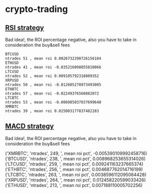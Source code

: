 # crypto-trading

## [RSI strategy](https://github.com/eugenioclrc/crypto-trading/blob/master/RSI.ipynb)

Bad idea!, the ROI percentage negative, also you have to take in consideration
the buy&sell fees

```
BTCUSD
ntrades 51 , mean roi 0.0026732290726156184
ETHUSD
ntrades 41 , mean roi -0.035216098055810066
LTCUSD
ntrades 52 , mean roi 0.009105792318809352
XRPUSD
ntrades 50 , mean roi -0.012605270973493005
ETHBTC
ntrades 57 , mean roi -0.02249376560882072
LTCBTC
ntrades 53 , mean roi -0.006085037037699648
XMRBTC
ntrades 39 , mean roi 0.025003177837482283
```



## [MACD strategy](https://github.com/eugenioclrc/crypto-trading/blob/master/MACD.ipynb)

Bad idea!, the ROI percentage negative, also you have to take in consideration
the buy&sell fees

('XMRBTC', 'ntrades', 249, ', mean roi pct', -0.005390109992458716)
('BTCUSD', 'ntrades', 238, ', mean roi pct', 0.008968253655314026)
('LTCUSD', 'ntrades', 259, ', mean roi pct', 0.009241163237665374)
('ETHBTC', 'ntrades', 256, ', mean roi pct', 0.004687762014716199)
('LTCBTC', 'ntrades', 263, ', mean roi pct', 0.0038596112095064428)
('XRPUSD', 'ntrades', 264, ', mean roi pct', 0.012458220599033426)
('ETHUSD', 'ntrades', 213, ', mean roi pct', 0.007188110005702256)

